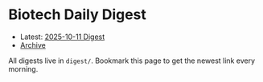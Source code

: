 # Biotech Daily Digest

- Latest: [2025-10-11 Digest](digest/2025-10-11.md)
- [Archive](archive.md)

All digests live in `digest/`. Bookmark this page to get the newest link every morning.

